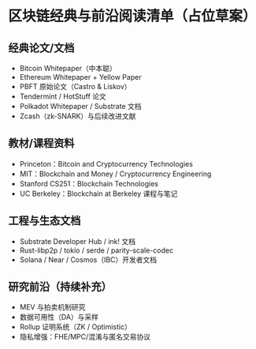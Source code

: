# 区块链经典与前沿阅读清单（占位草案）

## 经典论文/文档

- Bitcoin Whitepaper（中本聪）
- Ethereum Whitepaper + Yellow Paper
- PBFT 原始论文（Castro & Liskov）
- Tendermint / HotStuff 论文
- Polkadot Whitepaper / Substrate 文档
- Zcash（zk-SNARK）与后续改进文献

## 教材/课程资料

- Princeton：Bitcoin and Cryptocurrency Technologies
- MIT：Blockchain and Money / Cryptocurrency Engineering
- Stanford CS251：Blockchain Technologies
- UC Berkeley：Blockchain at Berkeley 课程与笔记

## 工程与生态文档

- Substrate Developer Hub / ink! 文档
- Rust-libp2p / tokio / serde / parity-scale-codec
- Solana / Near / Cosmos（IBC）开发者文档

## 研究前沿（持续补充）

- MEV 与拍卖机制研究
- 数据可用性（DA）与采样
- Rollup 证明系统（ZK / Optimistic）
- 隐私增强：FHE/MPC/混淆与匿名交易协议
